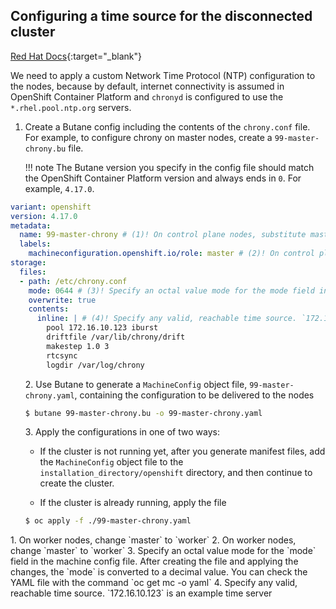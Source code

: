 ## Configuring a time source for the disconnected cluster

[Red Hat Docs](https://docs.redhat.com/en/documentation/openshift_container_platform/4.17/html-single/machine_configuration/index#machine-config-index){:target="_blank"}

We need to apply a custom Network Time Protocol (NTP) configuration to the nodes, because by default, internet connectivity is assumed in OpenShift Container Platform and `chronyd` is configured to use the `*.rhel.pool.ntp.org` servers.

<div class="annotate" markdown>

1. Create a Butane config including the contents of the `chrony.conf` file. For example, to configure chrony on master nodes, create a `99-master-chrony.bu` file.

    !!! note
        The Butane version you specify in the config file should match the OpenShift Container Platform version and always ends in `0`. For example, `4.17.0`.

```yaml
variant: openshift
version: 4.17.0
metadata:
  name: 99-master-chrony # (1)! On control plane nodes, substitute master for worker in both of these locations
  labels:
    machineconfiguration.openshift.io/role: master # (2)! On control plane nodes, substitute master for worker in both of these locations
storage:
  files:
  - path: /etc/chrony.conf
    mode: 0644 # (3)! Specify an octal value mode for the mode field in the machine config file
    overwrite: true
    contents:
      inline: | # (4)! Specify any valid, reachable time source. `172.16.10.123` is an example time server
        pool 172.16.10.123 iburst
        driftfile /var/lib/chrony/drift
        makestep 1.0 3
        rtcsync
        logdir /var/log/chrony
```
<ol start=2>
2. Use Butane to generate a <code>MachineConfig</code> object file, <code>99-master-chrony.yaml</code>, containing the configuration to be delivered to the nodes

```bash
$ butane 99-master-chrony.bu -o 99-master-chrony.yaml
```
</ol>

<ol start=3>
3. Apply the configurations in one of two ways:

<ul><li>
If the cluster is not running yet, after you generate manifest files, add the <code>MachineConfig</code> object file to the <code>installation_directory/openshift</code> directory, and then continue to create the cluster.
</ul></li>

<ul><li>
If the cluster is already running, apply the file
</ul></li>

```bash
$ oc apply -f ./99-master-chrony.yaml
```

</ol>

</div>
1. On worker nodes, change `master` to `worker`
2. On worker nodes, change `master` to `worker`
3. Specify an octal value mode for the `mode` field in the machine config file. After creating the file and applying the changes, the `mode` is converted to a decimal value. You can check the YAML file with the command `oc get mc <mc-name> -o yaml`
4. Specify any valid, reachable time source. `172.16.10.123` is an example time server
